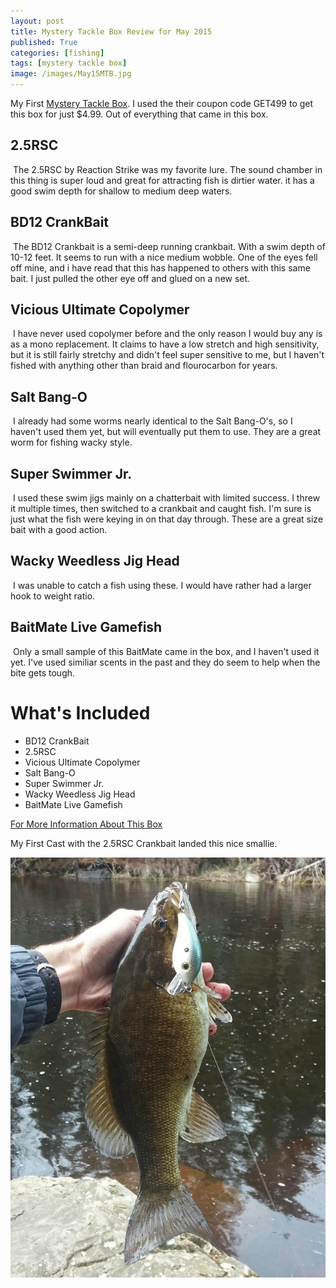 ```yaml
---
layout: post
title: Mystery Tackle Box Review for May 2015
published: True
categories: [fishing]
tags: [mystery tackle box]
image: /images/May15MTB.jpg
---
```


My First [Mystery Tackle Box](http://www.mysterytacklebox.com). I used the their coupon code GET499 to get this box for just $4.99. Out of everything that came in this box.

## 2.5RSC
<img class="floatrightsm" src="http://mysterytacklebox.com/media/catalog/product/cache/1/image/343x276/9df78eab33525d08d6e5fb8d27136e95/b/a/baby-bass.png" alt="">
The 2.5RSC by Reaction Strike was my favorite lure. The sound chamber in this thing is super loud and great for attracting fish is dirtier water. it has a good swim depth for shallow to medium deep waters.

## BD12 CrankBait
<img class="floatrightsm" src="http://mysterytacklebox.com/media/catalog/product/cache/1/small_image/175x141/9df78eab33525d08d6e5fb8d27136e95/c/o/copper-green-shad-12.png" alt="">
The BD12 Crankbait is a semi-deep running crankbait. With a swim depth of 10-12 feet. It seems to run with a nice medium wobble. One of the eyes fell off mine, and i have read that this has happened to others with this same bait. I just pulled the other eye off and glued on a new set.

## Vicious Ultimate Copolymer
<img class="floatrightsm" src="http://mysterytacklebox.com/media/catalog/product/cache/1/small_image/175x141/9df78eab33525d08d6e5fb8d27136e95/v/i/viciousfishing_ultimate_web_2.jpg" alt="">
I have never used copolymer before and the only reason I would buy any is as a mono replacement. It claims to have a low stretch and high sensitivity, but it is still fairly stretchy and didn't feel super sensitive to me, but I haven't fished with anything other than braid and flourocarbon for years.

## Salt Bang-O
<img class="floatrightsm" src="http://mysterytacklebox.com/media/catalog/product/cache/1/small_image/175x141/9df78eab33525d08d6e5fb8d27136e95/s/a/salt_bango_web.jpg" alt="">
I already had some worms nearly identical to the Salt Bang-O's, so I haven't used them yet, but will eventually put them to use. They are a great worm for fishing wacky style.

## Super Swimmer Jr.
<img class="floatrightsm" src="http://mysterytacklebox.com/media/catalog/product/cache/1/small_image/175x141/9df78eab33525d08d6e5fb8d27136e95/s/u/super_swimmer_jr..jpg" alt="">
I used these swim jigs mainly on a chatterbait with limited success. I threw it multiple times, then switched to a crankbait and caught fish. I'm sure is just what the fish were keying in on that day through. These are a great size bait with a good action.

## Wacky Weedless Jig Head
<img class="floatrightsm" src="http://mysterytacklebox.com/media/catalog/product/cache/1/small_image/175x141/9df78eab33525d08d6e5fb8d27136e95/w/w/wwj_black_1.jpg" alt="">
I was unable to catch a fish using these. I would have rather had a larger hook to weight ratio.

## BaitMate Live Gamefish
<img class="floatrightsm" src="http://mysterytacklebox.com/media/catalog/product/cache/1/small_image/175x141/9df78eab33525d08d6e5fb8d27136e95/l/i/live_gamefish.jpg" alt="">
Only a small sample of this BaitMate came in the box, and I haven't used it yet. I've used similiar scents in the past and they do seem to help when the bite gets tough.


# What's Included

* BD12 CrankBait
* 2.5RSC
* Vicious Ultimate Copolymer
* Salt Bang-O
* Super Swimmer Jr.
* Wacky Weedless Jig Head
* BaitMate Live Gamefish

[For More Information About This Box](http://www.mtb-baits.com/9ns)

My First Cast with the 2.5RSC Crankbait landed this nice smallie.

<a href="/images/RSC-Bass.jpg" data-lightbox="RSC Bass" data-title="RSC Bass"><img class="centered" src="/images/RSC-Bass.jpg" alt="RSC Bass"></a>